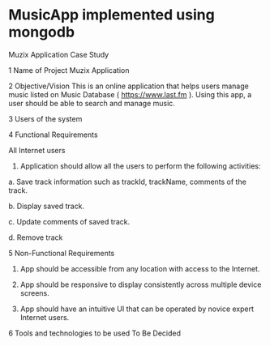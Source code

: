 # MusicApp implemented using mongodb

Muzix Application Case Study

1 Name of Project Muzix Application

2 Objective/Vision This is an online application that helps users manage music
listed on Music Database (​ https://www.last.fm​ ).
Using this app, a user should be able to search and
manage music.

3 Users of the system

4 Functional Requirements

All Internet users

1. Application should allow all the users to perform the
following activities:

a. Save track information such as trackId,
trackName, comments of the track.

b. Display saved track.

c. Update comments of saved track.

d. Remove track

5 Non-Functional Requirements 

1. App should be accessible from any location with access
to the Internet.

2. App should be responsive to display consistently across
multiple device screens.

3. App should have an intuitive UI that can be operated by
novice expert Internet users.

6 Tools and technologies to be used To Be Decided
